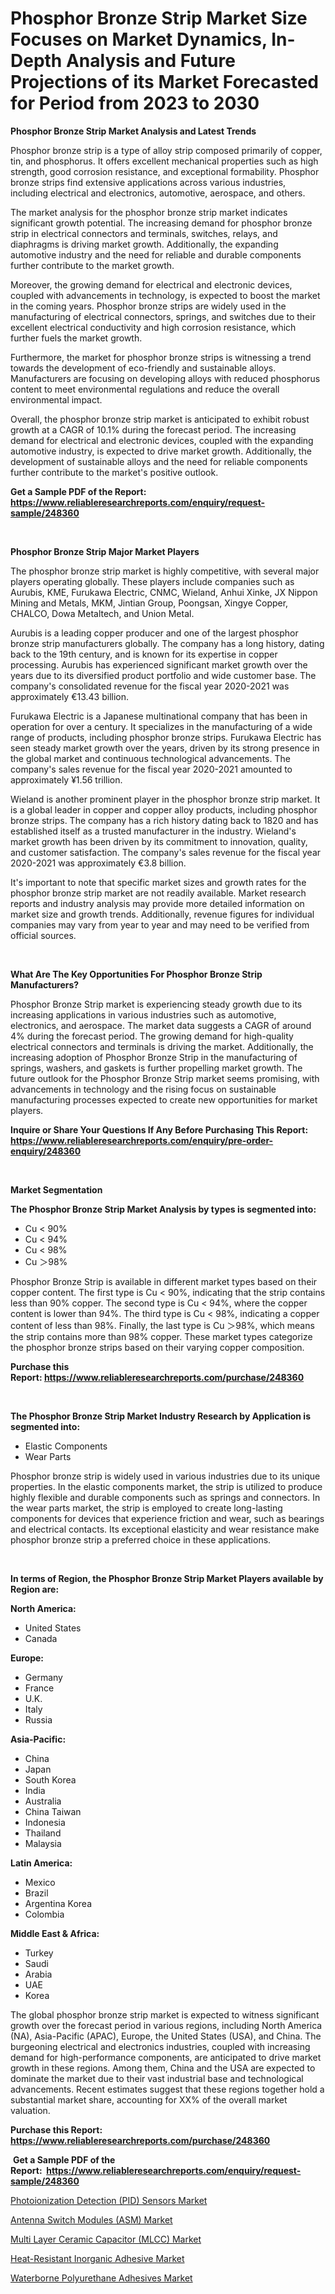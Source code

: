 <p><h1>Phosphor Bronze Strip Market Size Focuses on Market Dynamics, In-Depth Analysis and Future Projections of its Market Forecasted for Period from 2023 to 2030</h1></p><p><strong>Phosphor Bronze Strip Market Analysis and Latest Trends</strong></p>
<p><p>Phosphor bronze strip is a type of alloy strip composed primarily of copper, tin, and phosphorus. It offers excellent mechanical properties such as high strength, good corrosion resistance, and exceptional formability. Phosphor bronze strips find extensive applications across various industries, including electrical and electronics, automotive, aerospace, and others.</p><p>The market analysis for the phosphor bronze strip market indicates significant growth potential. The increasing demand for phosphor bronze strip in electrical connectors and terminals, switches, relays, and diaphragms is driving market growth. Additionally, the expanding automotive industry and the need for reliable and durable components further contribute to the market growth.</p><p>Moreover, the growing demand for electrical and electronic devices, coupled with advancements in technology, is expected to boost the market in the coming years. Phosphor bronze strips are widely used in the manufacturing of electrical connectors, springs, and switches due to their excellent electrical conductivity and high corrosion resistance, which further fuels the market growth.</p><p>Furthermore, the market for phosphor bronze strips is witnessing a trend towards the development of eco-friendly and sustainable alloys. Manufacturers are focusing on developing alloys with reduced phosphorus content to meet environmental regulations and reduce the overall environmental impact.</p><p>Overall, the phosphor bronze strip market is anticipated to exhibit robust growth at a CAGR of 10.1% during the forecast period. The increasing demand for electrical and electronic devices, coupled with the expanding automotive industry, is expected to drive market growth. Additionally, the development of sustainable alloys and the need for reliable components further contribute to the market's positive outlook.</p></p>
<p><strong>Get a Sample PDF of the Report:&nbsp; <a href="https://www.reliableresearchreports.com/enquiry/request-sample/248360">https://www.reliableresearchreports.com/enquiry/request-sample/248360</a></strong></p>
<p>&nbsp;</p>
<p><strong>Phosphor Bronze Strip Major Market Players</strong></p>
<p><p>The phosphor bronze strip market is highly competitive, with several major players operating globally. These players include companies such as Aurubis, KME, Furukawa Electric, CNMC, Wieland, Anhui Xinke, JX Nippon Mining and Metals, MKM, Jintian Group, Poongsan, Xingye Copper, CHALCO, Dowa Metaltech, and Union Metal. </p><p>Aurubis is a leading copper producer and one of the largest phosphor bronze strip manufacturers globally. The company has a long history, dating back to the 19th century, and is known for its expertise in copper processing. Aurubis has experienced significant market growth over the years due to its diversified product portfolio and wide customer base. The company's consolidated revenue for the fiscal year 2020-2021 was approximately €13.43 billion.</p><p>Furukawa Electric is a Japanese multinational company that has been in operation for over a century. It specializes in the manufacturing of a wide range of products, including phosphor bronze strips. Furukawa Electric has seen steady market growth over the years, driven by its strong presence in the global market and continuous technological advancements. The company's sales revenue for the fiscal year 2020-2021 amounted to approximately ¥1.56 trillion.</p><p>Wieland is another prominent player in the phosphor bronze strip market. It is a global leader in copper and copper alloy products, including phosphor bronze strips. The company has a rich history dating back to 1820 and has established itself as a trusted manufacturer in the industry. Wieland's market growth has been driven by its commitment to innovation, quality, and customer satisfaction. The company's sales revenue for the fiscal year 2020-2021 was approximately €3.8 billion.</p><p>It's important to note that specific market sizes and growth rates for the phosphor bronze strip market are not readily available. Market research reports and industry analysis may provide more detailed information on market size and growth trends. Additionally, revenue figures for individual companies may vary from year to year and may need to be verified from official sources.</p></p>
<p>&nbsp;</p>
<p><strong>What Are The Key Opportunities For Phosphor Bronze Strip Manufacturers?</strong></p>
<p><p>Phosphor Bronze Strip market is experiencing steady growth due to its increasing applications in various industries such as automotive, electronics, and aerospace. The market data suggests a CAGR of around 4% during the forecast period. The growing demand for high-quality electrical connectors and terminals is driving the market. Additionally, the increasing adoption of Phosphor Bronze Strip in the manufacturing of springs, washers, and gaskets is further propelling market growth. The future outlook for the Phosphor Bronze Strip market seems promising, with advancements in technology and the rising focus on sustainable manufacturing processes expected to create new opportunities for market players.</p></p>
<p><strong>Inquire or Share Your Questions If Any Before Purchasing This Report: <a href="https://www.reliableresearchreports.com/enquiry/pre-order-enquiry/248360">https://www.reliableresearchreports.com/enquiry/pre-order-enquiry/248360</a></strong></p>
<p>&nbsp;</p>
<p><strong>Market Segmentation</strong></p>
<p><strong>The Phosphor Bronze Strip Market Analysis by types is segmented into:</strong></p>
<p><ul><li>Cu < 90%</li><li>Cu < 94%</li><li>Cu < 98%</li><li>Cu ＞98%</li></ul></p>
<p><p>Phosphor Bronze Strip is available in different market types based on their copper content. The first type is Cu < 90%, indicating that the strip contains less than 90% copper. The second type is Cu < 94%, where the copper content is lower than 94%. The third type is Cu < 98%, indicating a copper content of less than 98%. Finally, the last type is Cu ＞98%, which means the strip contains more than 98% copper. These market types categorize the phosphor bronze strips based on their varying copper composition.</p></p>
<p><strong>Purchase this Report:&nbsp;<a href="https://www.reliableresearchreports.com/purchase/248360">https://www.reliableresearchreports.com/purchase/248360</a></strong></p>
<p>&nbsp;</p>
<p><strong>The Phosphor Bronze Strip Market Industry Research by Application is segmented into:</strong></p>
<p><ul><li>Elastic Components</li><li>Wear Parts</li></ul></p>
<p><p>Phosphor bronze strip is widely used in various industries due to its unique properties. In the elastic components market, the strip is utilized to produce highly flexible and durable components such as springs and connectors. In the wear parts market, the strip is employed to create long-lasting components for devices that experience friction and wear, such as bearings and electrical contacts. Its exceptional elasticity and wear resistance make phosphor bronze strip a preferred choice in these applications.</p></p>
<p>&nbsp;</p>
<p><strong>In terms of Region, the Phosphor Bronze Strip Market Players available by Region are:</strong></p>
<p>
    <p> <strong> North America: </strong>
        <ul>
            <li>United States</li>
            <li>Canada</li>
        </ul>
        </p> 
    <p> <strong> Europe: </strong>
        <ul>
            <li>Germany</li>
            <li>France</li>
            <li>U.K.</li>
            <li>Italy</li>
            <li>Russia</li>
        </ul>
        </p> 
    <p> <strong> Asia-Pacific: </strong>
        <ul>
            <li>China</li>
            <li>Japan</li>
            <li>South Korea</li>
            <li>India</li>
            <li>Australia</li>
            <li>China Taiwan</li>
            <li>Indonesia</li>
            <li>Thailand</li>
            <li>Malaysia</li>
        </ul>
        </p> 
    <p> <strong> Latin America: </strong>
        <ul>
            <li>Mexico</li>
            <li>Brazil</li>
            <li>Argentina Korea</li>
            <li>Colombia</li>
        </ul>
        </p> 
    <p> <strong> Middle East & Africa: </strong>
        <ul>
            <li>Turkey</li>
            <li>Saudi</li>
            <li>Arabia</li>
            <li>UAE</li>
            <li>Korea</li>
        </ul>
    </p>
    </p>
<p><p>The global phosphor bronze strip market is expected to witness significant growth over the forecast period in various regions, including North America (NA), Asia-Pacific (APAC), Europe, the United States (USA), and China. The burgeoning electrical and electronics industries, coupled with increasing demand for high-performance components, are anticipated to drive market growth in these regions. Among them, China and the USA are expected to dominate the market due to their vast industrial base and technological advancements. Recent estimates suggest that these regions together hold a substantial market share, accounting for XX% of the overall market valuation.</p></p>
<p><strong>Purchase this Report: <a href="https://www.reliableresearchreports.com/purchase/248360">https://www.reliableresearchreports.com/purchase/248360</a></strong></p>
<p>&nbsp;<strong>Get a Sample PDF of the Report:&nbsp;&nbsp;<a href="https://www.reliableresearchreports.com/enquiry/request-sample/248360">https://www.reliableresearchreports.com/enquiry/request-sample/248360</a></strong></p>
<p><strong></strong></p>
<p><p><a href="https://www.linkedin.com/pulse/photoionization-detection-pid-sensors-market-research-report-mxtyc/">Photoionization Detection (PID) Sensors Market</a></p><p><a href="https://www.linkedin.com/pulse/antenna-switch-modules-asm-market-size-growth-forecast-from-k1vpc/">Antenna Switch Modules (ASM) Market</a></p><p><a href="https://www.linkedin.com/pulse/multi-layer-ceramic-capacitor-mlcc-market-size-share-rflwc/">Multi Layer Ceramic Capacitor (MLCC) Market</a></p><p><a href="https://medium.com/@mikeflatley6362/analyzing-heat-resistant-inorganic-adhesive-market-global-industry-perspective-and-forecast-2023-a6d60712f880">Heat-Resistant Inorganic Adhesive Market</a></p><p><a href="https://medium.com/@briaabshire64/waterborne-polyurethane-adhesives-market-exploring-market-share-market-trends-and-future-growth-b0dd61d82fbd">Waterborne Polyurethane Adhesives Market</a></p></p>